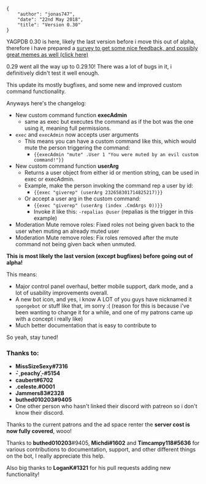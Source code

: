     {
        "author": "jonas747",
        "date": "22nd May 2018",
        "title": "Version 0.30"
    }

YAGPDB 0.30 is here, likely the last version before i move this out of alpha, therefore i have prepared a [survey to get some nice feedback, and possibly great memes as well (click here)](https://docs.google.com/forms/d/e/1FAIpQLSdbuEUkWvyr7Jb-7EIoP_1Z8DKSjFReZk2l5SdPBrNwr7ME0Q/viewform?usp=sf_link=) 

0.29 went all the way up to 0.29.10! There was a lot of bugs in it, i definitively didn't test it well enough.

This update its mostly bugfixes, and some new and improved custom command functionality.

Anyways here's the changelog:

 - New custom command function **execAdmin**
     + same as exec but executes the command as if the bot was the one using it, meaning full permissions.
 - `exec` and `execAdmin` now accepts user arguments
     + This means you can have a custom command like this, which would mute the person triggering the command:
         * `{{execAdmin "mute" .User 1 "You were muted by an evil custom command!"}}`
 - New custom command function **userArg**
     + Returns a user object from either id or mention string, can be used in exec or execAdmin.
     + Example, make the person invoking the command rep a user by id:
         *  `{{exec "giverep" (userArg 232658301714825217)}}`
     + Or accept a user arg in the custom command:
         *  `{{exec "giverep" (userArg (index .CmdArgs 0))}}`
         *  Invoke it like this:  `-repalias @user` (repalias is the trigger in this example)
 - Moderation Mute remove roles: Fixed roles not being given back to the user when muting an already muted user
 - Moderation Mute remove roles: Fix roles removed after the mute command not being given back when unmuted.

**This is most likely the last version (except bugfixes) before going out of alpha!**

This means:

 - Major control panel overhaul, better mobile support, dark mode, and a lot of usability improvements overall.
 - A new bot icon, and yes, i know A LOT of you guys have nicknamed it `spongebot` or stuff like that, im sorry :( (reason for this is because i've been wanting to change it for a while, and one of my patrons came up with a concept i really like)
 - Much better documentation that is easy to contribute to

So yeah, stay tuned!

### Thanks to:

 - **MissSizeSexy#7316**
 - **- ̗̀ peachy ̖́-#5154**
 - **caubert#6702**
 - **.celeste.#0001**
 - **Jammers83#2328**
 - **buthed010203#9405**
 - One other person who hasn't linked their discord with patreon so i don't know their discord.

Thanks to the current patrons and the ad space renter the **server cost is now fully covered**, wooo!

Thanks to **buthed010203**#9405, **Michdi#1602** and **Timcampy118#5636** for various contributions to documentation, support, and other different things on the bot, I really appreciate this help.

Also big thanks to **LoganK#1321** for his pull requests adding new functionality!